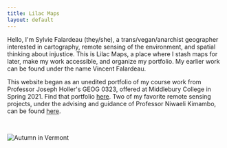 ```yaml
---
title: Lilac Maps
layout: default
---
```


Hello, I'm Sylvie Falardeau (they/she), a trans/vegan/anarchist geographer interested in cartography, remote sensing of the environment, and spatial thinking about injustice. This is Lilac Maps, a place where I stash maps for later, make my work accessible, and organize my portfolio. My earlier work can be found under the name Vincent Falardeau.

This website began as an unedited portfolio of my course work from Professor Joseph Holler's GEOG 0323, offered at Middlebury College in Spring 2021. Find that portfolio [here](opensource.html). Two of my favorite remote sensing projects, under the advising and guidance of Professor Niwaeli Kimambo, can be found [here](remote.html).

&ensp;

![Autumn in Vermont](portfolio/vergennes.jpg)
